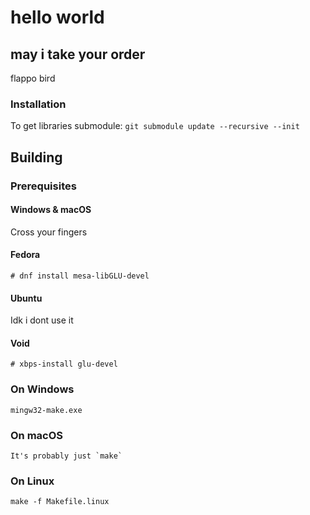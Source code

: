 # hello world
## may i take your order

flappo bird

### Installation
To get libraries submodule:
`git submodule update --recursive --init`

## Building

### Prerequisites

#### Windows & macOS

Cross your fingers

#### Fedora

    # dnf install mesa-libGLU-devel

#### Ubuntu

Idk i dont use it

#### Void

    # xbps-install glu-devel

### On Windows

    mingw32-make.exe

### On macOS

    It's probably just `make`

### On Linux

    make -f Makefile.linux
